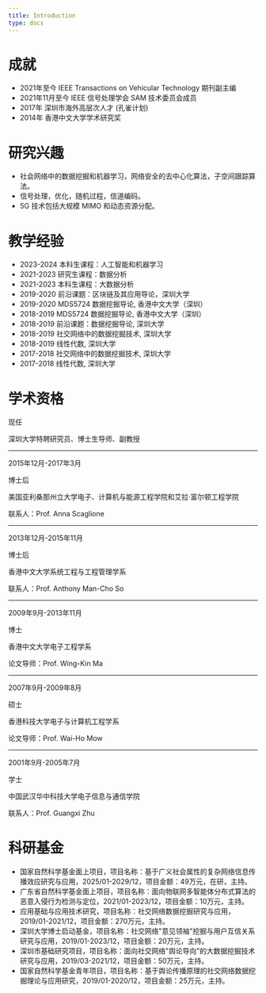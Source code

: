```yaml
---
title: Introduction
type: docs
---
```


# **成就**

- 2021年至今 IEEE Transactions on Vehicular Technology 期刊副主编
- 2021年11月至今 IEEE 信号处理学会 SAM 技术委员会成员
- 2017年 深圳市海外高层次人才 (孔雀计划)
- 2014年 香港中文大学学术研究奖

# **研究兴趣**

- 社会网络中的数据挖掘和机器学习，网络安全的去中心化算法，子空间跟踪算法。
- 信号处理，优化，随机过程，信道编码。
- 5G 技术包括大规模 MIMO 和动态资源分配。

# **教学经验**

- 2023-2024 本科生课程：人工智能和机器学习
- 2021-2023 研究生课程：数据分析
- 2021-2023 本科生课程：大数据分析
- 2019-2020 前沿课题：区块链及其应用导论，深圳大学
- 2019-2020 MDS5724 数据挖掘导论, 香港中文大学（深圳）
- 2018-2019 MDS5724 数据挖掘导论, 香港中文大学（深圳）
- 2018-2019 前沿课题：数据挖掘导论, 深圳大学
- 2018-2019 社交网络中的数据挖掘技术, 深圳大学
- 2018-2019 线性代数, 深圳大学
- 2017-2018 社交网络中的数据挖掘技术, 深圳大学
- 2017-2018 线性代数, 深圳大学

# **学术资格**

现任

深圳大学特聘研究员、博士生导师、副教授

****

2015年12月-2017年3月

博士后

美国亚利桑那州立大学电子、计算机与能源工程学院和艾拉·富尔顿工程学院

联系人：Prof. Anna Scaglione

----

2013年12月-2015年11月

博士后

香港中文大学系统工程与工程管理学系

联系人：Prof. Anthony Man-Cho So

---

2009年9月-2013年11月

博士

香港中文大学电子工程学系

论文导师：Prof. Wing-Kin Ma

----

2007年9月-2009年8月

硕士

香港科技大学电子与计算机工程学系

论文导师：Prof. Wai-Ho Mow

----

2001年9月-2005年7月

学士

中国武汉华中科技大学电子信息与通信学院

联系人：Prof. Guangxi Zhu

# **科研基金**

-   国家自然科学基金面上项目，项目名称：基于广义社会属性的复杂网络信息传播效应研究与应用，2025/01-2029/12，项目金额：49万元，在研，主持。
-   广东省自然科学基金面上项目，项目名称：面向物联网多智能体分布式算法的恶意入侵行为检测与定位，2021/01-2023/12，项目金额：10万元，主持。
-   应用基础与应用技术研究，项目名称：社交网络数据挖掘研究与应用，2019/01-2021/12，项目金额：270万元，主持。
-   深圳大学博士启动基金，项目名称：社交网络"意见领袖"挖掘与用户互信关系研究与应用，2019/01-2023/12，项目金额：20万元，主持。
-   深圳市基础研究项目，项目名称：面向社交网络"舆论导向"的大数据挖掘技术研究与应用，2019/03-2021/12，项目金额：50万元，主持。
-   国家自然科学基金青年项目，项目名称：基于舆论传播原理的社交网络数据挖掘理论与应用研究，2019/01-2020/12，项目金额：25万元，主持。
